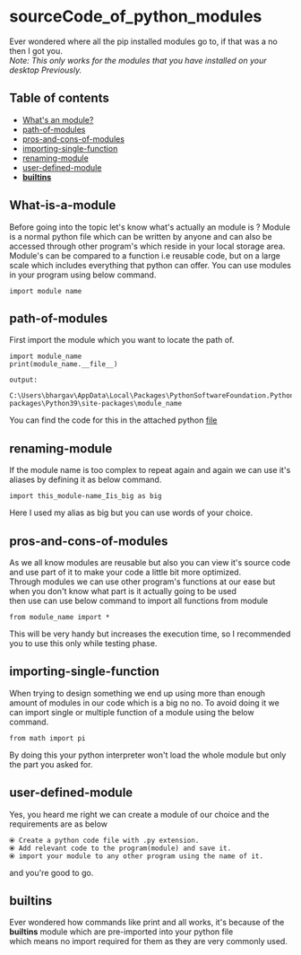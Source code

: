 # sourceCode_of_python_modules

Ever wondered where all the pip installed modules go to, if that was a no then I got you.  
*Note: This only works for the modules that you have installed on your desktop Previously.* 

## Table of contents
* [What's an module?](#What-is-a-module)
* [path-of-modules](#path-of-modules)
* [pros-and-cons-of-modules](#pros-and-cons-of-modules)
* [importing-single-function](#importing-single-function)
* [renaming-module](#renaming-module)
* [user-defined-module](#user-defined-module)
* [__builtins__](__builtins__)

## What-is-a-module
Before going into the topic let's know what's actually an module is ? 
Module is a normal python file which can be written by anyone and can also be accessed through other program's which reside in your local storage area.  
Module's can be compared to a function i.e reusable code, but on a large scale which includes everything that python can offer.
You can use modules in your program using below command.

	import module name
	
## path-of-modules

First import the module which you want to locate the path of.

	import module_name
	print(module_name.__file__)
	
	output:
		C:\Users\bhargav\AppData\Local\Packages\PythonSoftwareFoundation.Python.3.9_qbz5n2kfra8p0\LocalCache\local-packages\Python39\site-packages\module_name

You can find the code for this in the attached python [file](https://github.com/BhargavKadali39/sourceCode_of_python_modules/blob/main/locateTheFile.py)

## renaming-module 
If the module name is too complex to repeat again and again we can use it's aliases by defining it as below command.

	import this_module-name_Iis_big as big
	
Here I used my alias as big but you can use words of your choice.


## pros-and-cons-of-modules
As we all know modules are reusable but also you can view it's source code and use part of it to make your code a little bit more optimized.  
Through modules we can use other program's functions at our ease but when you don't know what part is it actually going to be used  
then use can use below command to import all functions from module  

	from module_name import *

This will be very handy but increases the execution time, so I recommended you to use this only while testing phase.

## importing-single-function

When trying to design something we end up using more than enough amount of modules in our code which is a big no no.
To avoid doing it we can import single or multiple function of a module using the below command.

	from math import pi
	
By doing this your python interpreter won't load the whole module but only the part you asked for.

## user-defined-module
Yes, you heard me right we can create a module of our choice and the requirements are as below 

	⦿ Create a python code file with .py extension.
	⦿ Add relevant code to the program(module) and save it.
	⦿ import your module to any other program using the name of it.
and you're good to go.

## __builtins__ 
Ever wondered how commands like print and all works, it's because of the __builtins__ module which are pre-imported into your python file  
which means no import required for them as they are very commonly used.
